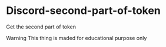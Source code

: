 # Discord-second-part-of-token
Get the second part of token


Warning
This thing is maded for educational purpose only
